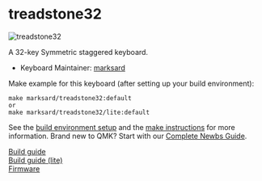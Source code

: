 # treadstone32

![treadstone32](https://github.com/marksard/Keyboards/raw/master/_image/20190421-P4210001.jpg)

A 32-key Symmetric staggered keyboard.  

* Keyboard Maintainer: [marksard](https://github.com/marksard)

Make example for this keyboard (after setting up your build environment):

    make marksard/treadstone32:default
    or
    make marksard/treadstone32/lite:default

See the [build environment setup](https://docs.qmk.fm/#/getting_started_build_tools) and the [make instructions](https://docs.qmk.fm/#/getting_started_make_guide) for more information. Brand new to QMK? Start with our [Complete Newbs Guide](https://docs.qmk.fm/#/newbs).

[Build guide](https://github.com/marksard/Keyboards/blob/master/treadstone32/documents/treadstone32_buildguide.md)  
[Build guide (lite)](https://github.com/marksard/Keyboards/blob/master/treadstone32/documents/treadstone32lite_buildguide.md)  
[Firmware](https://github.com/marksard/qmk_firmware/tree/my_customize/keyboards/treadstone32)  
